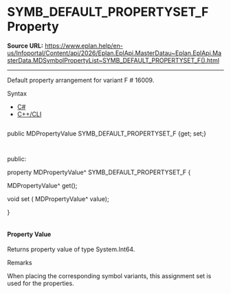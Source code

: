 # SYMB_DEFAULT_PROPERTYSET_F Property

**Source URL:** https://www.eplan.help/en-us/Infoportal/Content/api/2026/Eplan.EplApi.MasterDatau~Eplan.EplApi.MasterData.MDSymbolPropertyList~SYMB_DEFAULT_PROPERTYSET_F().html

---

Default property arrangement for variant F # 16009.

Syntax

- [C#](#i-syntax-CS)
- [C++/CLI](#i-syntax-CPP2005)

```
```
public MDPropertyValue SYMB_DEFAULT_PROPERTYSET_F {get; set;}
```
```

```
```
public:

property MDPropertyValue^ SYMB_DEFAULT_PROPERTYSET_F {

   MDPropertyValue^ get();

   void set (    MDPropertyValue^ value);

}
```
```

#### Property Value

Returns property value of type System.Int64.

Remarks

When placing the corresponding symbol variants, this assignment set is used for the properties.
